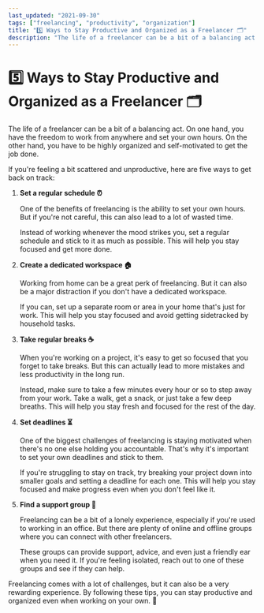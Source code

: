 ```yaml
---
last_updated: "2021-09-30"
tags: ["freelancing", "productivity", "organization"]
title: "5️⃣ Ways to Stay Productive and Organized as a Freelancer 🗂️"
description: "The life of a freelancer can be a bit of a balancing act. On one hand, you have the freedom to work from anywhere and set your own hours. On the other hand, you have to be highly organized and self-motivated to get the job done."
---
```


# 5️⃣ Ways to Stay Productive and Organized as a Freelancer 🗂️

The life of a freelancer can be a bit of a balancing act. On one hand, you have the freedom to work from anywhere and set your own hours. On the other hand, you have to be highly organized and self-motivated to get the job done.

If you're feeling a bit scattered and unproductive, here are five ways to get back on track:

1. **Set a regular schedule ⏰**

    One of the benefits of freelancing is the ability to set your own hours. But if you're not careful, this can also lead to a lot of wasted time.

    Instead of working whenever the mood strikes you, set a regular schedule and stick to it as much as possible. This will help you stay focused and get more done.

2. **Create a dedicated workspace 🏠**

    Working from home can be a great perk of freelancing. But it can also be a major distraction if you don't have a dedicated workspace.

    If you can, set up a separate room or area in your home that's just for work. This will help you stay focused and avoid getting sidetracked by household tasks.

3. **Take regular breaks ☕**

    When you're working on a project, it's easy to get so focused that you forget to take breaks. But this can actually lead to more mistakes and less productivity in the long run.

    Instead, make sure to take a few minutes every hour or so to step away from your work. Take a walk, get a snack, or just take a few deep breaths. This will help you stay fresh and focused for the rest of the day.

4. **Set deadlines ⏳**

    One of the biggest challenges of freelancing is staying motivated when there's no one else holding you accountable. That's why it's important to set your own deadlines and stick to them.

    If you're struggling to stay on track, try breaking your project down into smaller goals and setting a deadline for each one. This will help you stay focused and make progress even when you don't feel like it.

5. **Find a support group 👥**

    Freelancing can be a bit of a lonely experience, especially if you're used to working in an office. But there are plenty of online and offline groups where you can connect with other freelancers.

    These groups can provide support, advice, and even just a friendly ear when you need it. If you're feeling isolated, reach out to one of these groups and see if they can help.

Freelancing comes with a lot of challenges, but it can also be a very rewarding experience. By following these tips, you can stay productive and organized even when working on your own. 🎉
